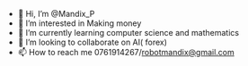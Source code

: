 - 👋 Hi, I’m @Mandix_P
- 👀 I’m interested in Making money
- 🌱 I’m currently learning computer science and mathematics 
- 💞️ I’m looking to collaborate on AI( forex) 
- 📫 How to reach me 0761914267/robotmandix@gmail.com 

<!---
Robotmandix/Robotmandix is a ✨ special ✨ repository because its `README.md` (this file) appears on your GitHub profile.
You can click the Preview link to take a look at your changes.
--->
